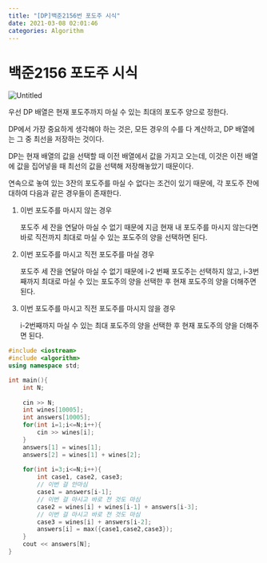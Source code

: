 ```yaml
---
title: "[DP]백준2156번 포도주 시식"
date: 2021-03-08 02:01:46
categories: Algorithm
---
```

# 백준2156 포도주 시식

![Untitled](https://user-images.githubusercontent.com/55180768/110248002-514f7480-7fb2-11eb-8238-305d772b6d52.png)


우선 DP 배열은 현재 포도주까지 마실 수 있는 최대의 포도주 양으로 정한다. 

DP에서 가장 중요하게 생각해야 하는 것은, 모든 경우의 수를 다 계산하고, DP 배열에는 그 중 최선을 저장하는 것이다. 

DP는 현재 배열의 값을 선택할 때 이전 배열에서 값을 가지고 오는데, 이것은 이전 배열에 값을 집어넣을 때 최선의 값을 선택해 저장해놓았기 때문이다. 

연속으로 놓여 있는 3잔의 포도주를 마실 수 없다는 조건이 있기 때문에, 각 포도주 잔에 대하여 다음과 같은 경우들이 존재한다. 

1. 이번 포도주를 마시지 않는 경우

    포도주 세 잔을 연달아 마실 수 없기 때문에 지금 현재 내 포도주를 마시지 않는다면 바로 직전까지 최대로 마실 수 있는 포도주의 양을 선택하면 된다. 

2. 이번 포도주를 마시고 직전 포도주를 마실 경우

    포도주 세 잔을 연달아 마실 수 없기 때문에 i-2 번째 포도주는 선택하지 않고, i-3번째까지 최대로 마실 수 있는 포도주의 양을 선택한 후 현재 포도주의 양을 더해주면 된다. 

3. 이번 포도주를 마시고 직전 포도주를 마시지 않을 경우

    i-2번째까지 마실 수 있는 최대 포도주의 양을 선택한 후 현재 포도주의 양을 더해주면 된다. 

```cpp
#include <iostream>
#include <algorithm>
using namespace std;

int main(){
    int N;
    
    cin >> N;
    int wines[10005];
    int answers[10005];
    for(int i=1;i<=N;i++){
        cin >> wines[i];
    }
    answers[1] = wines[1];
    answers[2] = wines[1] + wines[2];
    
    for(int i=3;i<=N;i++){
        int case1, case2, case3;
        // 이번 걸 안마심
        case1 = answers[i-1];
        // 이번 걸 마시고 바로 전 것도 마심
        case2 = wines[i] + wines[i-1] + answers[i-3];
        // 이번 걸 마시고 바로 전 것도 마심
        case3 = wines[i] + answers[i-2];
        answers[i] = max({case1,case2,case3});
    }
    cout << answers[N];
}
```

